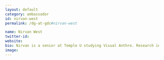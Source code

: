 ```yaml
---
layout: default
category: ambassador
id: nirvan-west
permalink: /dg-at-gdc#nirvan-west

name: Nirvan West
twitter-id:
website: 
bio: Nirvan is a senior at Temple U studying Visual Anthro. Research involves ethnographies of digital worlds and the systems that dictate them.
image:
---
```


